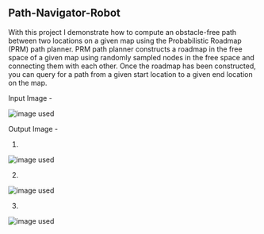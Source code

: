 ## Path-Navigator-Robot
With this project I demonstrate how to compute an obstacle-free path between two locations on a given
map using the Probabilistic Roadmap (PRM) path planner. PRM path planner constructs a roadmap in
the free space of a given map using randomly sampled nodes in the free space and connecting them
with each other. Once the roadmap has been constructed, you can query for a path from a given start
location to a given end location on the map.

Input Image - 

![image used](https://github.com/souvik0306/Path-Navigator-Robot/blob/master/Input_Path_1.jpg?raw=true)

Output Image - 

1. 
![image used](https://github.com/souvik0306/Path-Navigator-Robot/blob/master/Output_Path_1.jpg?raw=true)

2. 
![image used](https://github.com/souvik0306/Path-Navigator-Robot/blob/master/Output_Path_2.jpg?raw=true)

3. 
![image used](https://github.com/souvik0306/Path-Navigator-Robot/blob/master/Output_Path_4.jpg?raw=true)
